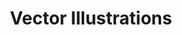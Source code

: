 ---
layout: topic
permalink: /learning/vector-illustrations/
id: illustrations
title: Vector Illustrations
hide_navigation: true
infos:
  title: Vector Illustrations
  description: Learn Vector Illustrations and create SVGs
resources:
  - title: Step by Step Adobe Illustrator Tutorials (Youtube)
    url: https://www.youtube.com/user/jasonsecrest
projects_ideas:
  - title: Illustrate your own cartoon
  - title: Create an instagram portfolio
  - title: Design a logo for your friend's project
  - title: Create your own Vector Brushes
---